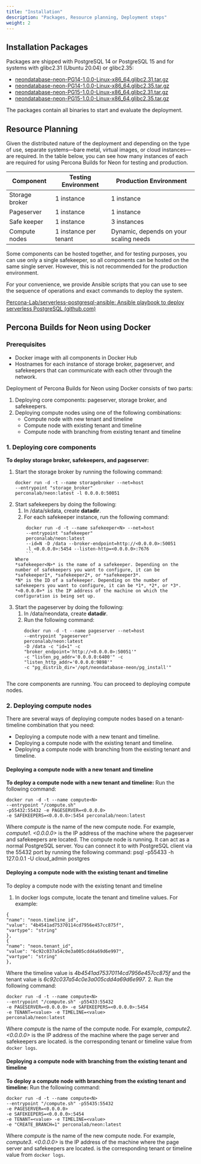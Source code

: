 ```yaml
---
title: "Installation"
description: "Packages, Resource planning, Deployment steps"
weight: 2
---
```

## Installation Packages
Packages are shipped with PostgreSQL 14 or PostgreSQL 15 and for systems with glibc2.31 (Ubuntu 20.04) or glibc2.35:

* [neondatabase-neon-PG14-1.0.0-Linux-x86_64.glibc2.31.tar.gz](https://github.com/Percona-Lab/neon/releases/download/v1.0.0/neondatabase-neon-PG14-1.0.0-Linux-x86_64.glibc2.31.tar.gz)
* [neondatabase-neon-PG14-1.0.0-Linux-x86_64.glibc2.35.tar.gz](https://github.com/Percona-Lab/neon/releases/download/v1.0.0/neondatabase-neon-PG14-1.0.0-Linux-x86_64.glibc2.35.tar.gz)
* [neondatabase-neon-PG15-1.0.0-Linux-x86_64.glibc2.31.tar.gz](https://github.com/Percona-Lab/neon/releases/download/v1.0.0/neondatabase-neon-PG15-1.0.0-Linux-x86_64.glibc2.31.tar.gz)
* [neondatabase-neon-PG15-1.0.0-Linux-x86_64.glibc2.35.tar.gz](https://github.com/Percona-Lab/neon/releases/download/v1.0.0/neondatabase-neon-PG15-1.0.0-Linux-x86_64.glibc2.35.tar.gz)

The packages contain all binaries to start and evaluate the deployment.

## Resource Planning

Given the distributed nature of the deployment and depending on the type of use, separate systems—bare metal, virtual images, or cloud instances—are required. In the table below, you can see how many instances of each are required for using Percona Builds for Neon for testing and production.

| Component | Testing Environment | Production Environment |
| ---- | ----| ---- | 
| Storage broker | 1 instance | 1 instance |
| Pageserver | 1 instance | 1 instance |
| Safe keeper | 1 instance | 3 instances |
| Compute nodes | 1 instance per tenant | Dynamic, depends on your scaling needs |

Some components can be hosted together, and for testing purposes, you can use only a single safekeeper, so all components can be hosted on the same single server. However, this is not recommended for the production environment.

For your convenience, we provide Ansible scripts that you can use to see the sequence of operations and exact commands to deploy the system.

[Percona-Lab/serverless-postgresql-ansible: Ansible playbook to deploy serverless PostgreSQL (github.com)](https://github.com/Percona-Lab/serverless-postgresql-ansible)

## Percona Builds for Neon using Docker
### Prerequisites
- Docker image with all components in Docker Hub
- Hostnames for each instance of storage broker, pageserver, and safekeepers that can communicate with each other through the network.

Deployment of Percona Builds for Neon using Docker consists of two parts:
1. Deploying core components: pageserver, storage broker, and safekeepers.
2. Deploying compute nodes using one of the following combinations:
	- Compute node with new tenant and timeline
	- Compute node with existing tenant and timeline
	- Compute node with branching from existing tenant and timeline
### 1. Deploying core components
**To deploy storage broker, safekeepers, and pageserver:**
1. Start the storage broker by running the following command:
	```
	docker run -d -t --name storagebroker --net=host
	--entrypoint "storage_broker"
	perconalab/neon:latest -l 0.0.0.0:50051
	```
2. Start safekeepers by doing the following:
	1. In /data/skdata, create **datadir**.
	2. For each safekeeper instance, run the following command:
	```
		docker run -d -t --name safekeeper<N> --net=host
		--entrypoint "safekeeper"
		perconalab/neon:latest
		--id=N -D /data --broker-endpoint=http://<0.0.0.0>:50051
		-l <0.0.0.0>:5454 --listen-http=<0.0.0.0>:7676
		```
	Where 
	*safekeeper<N>* is the name of a safekeeper. Depending on the number of safekeepers you want to configure, it can be *safekeeper1*, *safekeeper2*, or *safekeeper3*.
	*N* is the ID of a safekeeper. Depending on the number of safekeepers you want to configure, it can be *1*, *2*, or *3*.
	*<0.0.0.0>* is the IP address of the machine on which the configuration is being set up.
3. Start the pageserver by doing the following:
	1. In /data/neondata, create **datadir**.
	2. Run the following command:
		```
		docker run -d -t --name pageserver --net=host
		--entrypoint "pageserver"
		perconalab/neon:latest
		-D /data -c "id=1" -c "broker_endpoint='http://<0.0.0.0>:50051'"
		-c "listen_pg_addr='0.0.0.0:6400'" -c "listen_http_addr='0.0.0.0:9898'"
		-c "pg_distrib_dir='/opt/neondatabase-neon/pg_install'"
	```
The core components are running. You can proceed to deploying compute nodes.

### 2. Deploying compute nodes
There are several ways of deploying compute nodes based on a tenant-timeline combination that you need:
- Deploying a compute node with a new tenant and timeline.
- Deploying a compute node with the existing tenant and timeline.
- Deploying a compute node with branching from the existing tenant and timeline.

#### Deploying a compute node with a new tenant and timeline
**To deploy a compute node with a new tenant and timeline:**
Run the following command:
```
docker run -d -t --name compute<N>
--entrypoint "/compute.sh"
-p55432:55432 -e PAGESERVER=<0.0.0.0>
-e SAFEKEEPERS=<0.0.0.0>:5454 perconalab/neon:latest
```
Where 
*compute<N>* is the name of the new compute node. For example, *compute1*.
*<0.0.0.0>* is the IP address of the machine where the pageserver and safekeepers are located.
The compute node is running. It can act as a normal PostgreSQL server.
You can connect it to with PostgreSQL client via the 55432 port by running the following command:
psql -p55433 -h 127.0.0.1 -U cloud_admin postgres

#### Deploying a compute node with the existing tenant and timeline
To deploy a compute node with the existing tenant and timeline
1. In docker logs compute, locate the tenant and timeline values. For example:
```
{
"name": "neon.timeline_id",
"value": "4b4541ad75370114cd7956e457cc875f",
"vartype": "string"
},
{
"name": "neon.tenant_id",
"value": "6c92c037a54c0e3a005cdd4a69d6e997",
"vartype": "string"
},
```
Where the timeline value is *4b4541ad75370114cd7956e457cc875f* and the tenant value is *6c92c037a54c0e3a005cdd4a69d6e997*.
2. Run the following command:
```
docker run -d -t --name compute<N>
--entrypoint "/compute.sh" -p55433:55432
-e PAGESERVER=<0.0.0.0> -e SAFEKEEPERS=<0.0.0.0>:5454
-e TENANT=<value> -e TIMELINE=<value>
perconalab/neon:latest
```
Where
*compute<N>* is the name of the compute node. For example, *compute2*.
*<0.0.0.0>* is the IP address of the machine where the page server and safekeepers are located.
*<value>* is the corresponding tenant or timeline value from `docker logs`.

#### Deploying a compute node with branching from the existing tenant and timeline
**To deploy a compute node with branching from the existing tenant and timeline:**
Run the following command:
```
docker run -d -t --name compute<N>
--entrypoint "/compute.sh" -p55435:55432
-e PAGESERVER=<0.0.0.0>
-e SAFEKEEPERS=<0.0.0.0>:5454
-e TENANT=<value> -e TIMELINE=<value>
-e "CREATE_BRANCH=1" perconalab/neon:latest
```
Where
*compute<N>* is the name of the new compute node. For example, *compute3*.
*<0.0.0.0>* is the IP address of the machine where the page server and safekeepers are located.
*<value>* is the corresponding tenant or timeline value from `docker logs`.